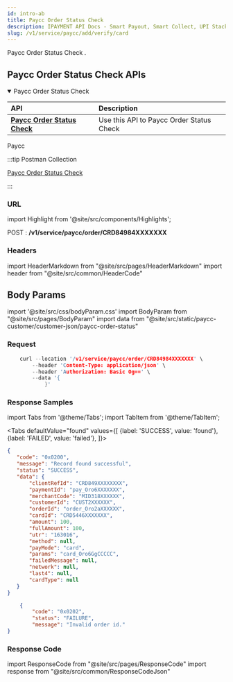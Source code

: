 ```yaml
---
id: intro-ab
title: Paycc Order Status Check 
description: IPAYMENT API Docs - Smart Payout, Smart Collect, UPI Stack, Validation Suite, Aeps, Dmt
slug: /v1/service/paycc/add/verify/card
---
```


<p>Paycc Order Status Check . </p>

## Paycc Order Status Check APIs


<details open>
<summary> Paycc Order Status Check  </summary>

| API                                                                           | Description                                     |
| :---------------------------------------------------------------------------- | :---------------------------------------------- |
| <a href="/docs/v1/service/paycc/order/CRD84984XXXXXXX">**Paycc Order Status Check**</a>| Use this API to Paycc Order Status Check 

</details>


Paycc

:::tip Postman Collection

<a href="https://www.google.com" target="_blank">Paycc Order Status Check</a>

:::

### URL

import Highlight from '@site/src/components/Highlights';

<Highlight className="post">POST</Highlight> : <strong>/v1/service/paycc/order/CRD84984XXXXXXX</strong>

### Headers

import HeaderMarkdown from "@site/src/pages/HeaderMarkdown"
import header from "@site/src/common/HeaderCode"

<HeaderMarkdown data={header}/>

## Body Params

import '@site/src/css/bodyParam.css'
import BodyParam from "@site/src/pages/BodyParam"
import data from "@site/src/static/paycc-customer/customer-json/paycc-order-status"

<BodyParam data={data}/>

### Request

```c title="Example Request"
    curl --location '/v1/service/paycc/order/CRD84984XXXXXXX' \
        --header 'Content-Type: application/json' \
        --header 'Authorization: Basic Og==' \
        --data '{
            }'
```

### Response Samples

import Tabs from '@theme/Tabs';
import TabItem from '@theme/TabItem';

<Tabs
    defaultValue="found"
    values={[
        {label: 'SUCCESS', value: 'found'},
        {label: 'FAILED', value: 'failed'},
    ]}>

<TabItem value="found">

 ```json
 {
    "code": "0x0200",
    "message": "Record found successful",
    "status": "SUCCESS",
    "data": {
        "clientRefId": "CRD849XXXXXXXX",
        "paymentId": "pay_Oro6XXXXXXX",
        "merchantCode": "MID318XXXXXX",
        "customerId": "CUST2XXXXXX",
        "orderId": "order_Oro2aXXXXXX",
        "cardId": "CRD5446XXXXXXX",
        "amount": 100,
        "fullAmount": 100,
        "utr": "163016",
        "method": null,
        "payMode": "card",
        "params": "card_Oro6GgCCCCC",
        "failedMessage": null,
        "network": null,
        "last4": null,
        "cardType": null
    }
}
 ```

</TabItem>

<TabItem value="failed">

```json
    {
        "code": "0x0202",
        "status": "FAILURE",
        "message": "Invalid order id."
}
```

</TabItem>
</Tabs>

### Response Code

import ResponseCode from "@site/src/pages/ResponseCode"
import response from "@site/src/common/ResponseCodeJson"

<ResponseCode data={response}/>
